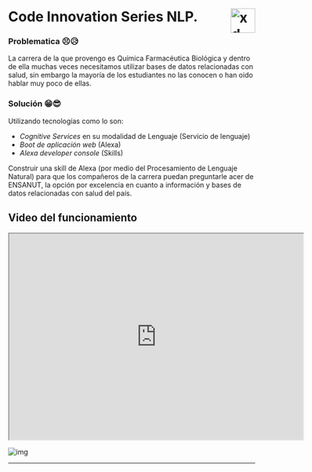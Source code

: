 <h1>Code Innovation Series NLP.<img align="right" alt="xd" width="50" src="https://media4.giphy.com/media/d9RbxjZ8QXesiYoerE/giphy.gif?cid=ecf05e477xxpva9r74dcndnnex67vefeif2ekzbgm9lfzhxd&rid=giphy.gif&ct=g" /> </h1>

### Problematica 😣😥

La carrera de la que provengo es Química Farmacéutica Biológica y dentro de ella muchas veces necesitamos utilizar bases de datos relacionadas con salud, sin embargo la mayoría de los estudiantes no las conocen o han oido hablar muy poco de ellas.

### Solución 😁😎

Utilizando tecnologías como lo son:

* *Cognitive Services* en su modalidad de Lenguaje (Servicio de lenguaje)
* *Boot de aplicación web* (Alexa)
* *Alexa developer console* (Skills)

Construir una skill de Alexa (por medio del Procesamiento de Lenguaje Natural) para que los compañeros de la carrera puedan preguntarle acer de ENSANUT, la opción por excelencia en cuanto a información y bases de datos relacionadas con salud del país.

## Video del funcionamiento

<iframe width="600" height = "420"
src="https://www.youtube.com/embed/fzIzAEdVUFc">
</iframe>


![img](https://media3.giphy.com/media/7McayIZ7STqoxMN3xS/giphy.gif?cid=ecf05e47a0sc0u52eojw8n9asqkxbbkg3fzqlvluehajk2ie&rid=giphy.gif&ct=g)

---
